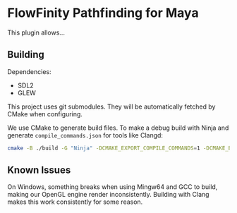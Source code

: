 # FlowFinity Pathfinding for Maya

This plugin allows...
<!-- TODO -->

## Building

Dependencies:

- SDL2
- GLEW

This project uses git submodules. They will be automatically fetched by CMake when configuring.

We use CMake to generate build files. To make a debug build with Ninja and generate `compile_commands.json` for tools like Clangd:

```sh
cmake -B ./build -G "Ninja" -DCMAKE_EXPORT_COMPILE_COMMANDS=1 -DCMAKE_BUILD_TYPE=Debug
```

## Known Issues

On Windows, something breaks when using Mingw64 and GCC to build, making our OpenGL engine render inconsistently. Building with Clang makes this work consistently for some reason.
